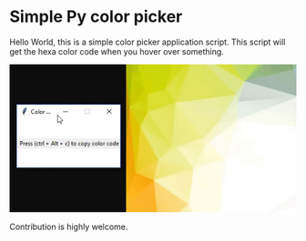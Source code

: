 # Simple Py color picker

Hello World, this is a simple color picker application script. 
This script will get the hexa color code when you hover over something.


![Gif of color picker](ss.gif)

Contribution is highly welcome.